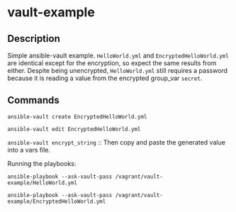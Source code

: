 # vault-example

## Description
Simple ansible-vault example. `HelloWorld.yml` and `EncryptedHelloWorld.yml` are identical except for the encryption, so expect the same results from either. Despite being unencrypted, `HelloWorld.yml` still requires a password because it is reading a value from the encrypted group_var `secret`.

## Commands
`ansible-vault create EncryptedHelloWorld.yml`

`ansible-vault edit EncryptedHelloWorld.yml`

`ansible-vault encrypt_string` :: Then copy and paste the generated value into a vars file.

Running the playbooks:

`ansible-playbook --ask-vault-pass /vagrant/vault-example/HelloWorld.yml`

`ansible-playbook --ask-vault-pass /vagrant/vault-example/EncryptedHelloWorld.yml`

